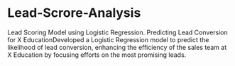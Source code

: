 # Lead-Scrore-Analysis
Lead Scoring Model using Logistic Regression. Predicting Lead Conversion for X EducationDeveloped a Logistic Regression model to predict the likelihood of lead conversion, enhancing the efficiency of the sales team at X Education by focusing efforts on the most promising leads.
